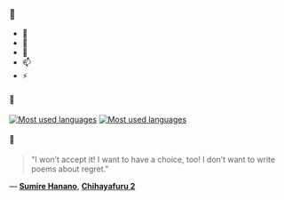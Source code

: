### 👋

- 🔭
- 🌱
- 💬
- 📫
- ⚡

#### 🧏

[![Most used languages](https://github-readme-stats-aynah.vercel.app/api/top-langs/?username=aynh&theme=solarized-dark&langs_count=6&layout=compact&hide_title=true)](https://github.com/anuraghazra/github-readme-stats#gh-dark-mode-only)
[![Most used languages](https://github-readme-stats-aynah.vercel.app/api/top-langs/?username=aynh&theme=solarized-light&langs_count=6&layout=compact&hide_title=true)](https://github.com/anuraghazra/github-readme-stats#gh-light-mode-only)

#### 💬

> "I won’t accept it! I want to have a choice, too! I don’t want to write poems about regret."

&mdash; [**Sumire Hanano**](https://myanimelist.net/character.php?q=Sumire%20Hanano&cat=character), [**Chihayafuru 2**](https://myanimelist.net/search/all?q=Chihayafuru%202&cat=all)

